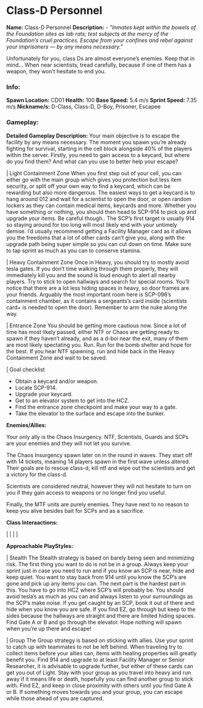 # Class-D Personnel

**Name:** Class-D Personnel
**Description:** - *"Inmates kept within the bowels of the Foundation sites as lab rats; test subjects at the mercy of the Foundation’s cruel practices. Escape from your confines and rebel against your imprisoners — by any means necessary."*

Unfortunately for you, class Ds are almost everyone’s enemies. Keep that in mind… When near scientists, tread carefully, because if one of them has a weapon, they won’t hesitate to end you.

### Info:

**Spawn Location:** CD01
**Health:** 100
**Base Speed:** 5.4 m/s
**Sprint Speed:** 7.35 m/s 
**Nickname/s:** D-Class, Class-D, D-Boy, Prisoner, Escapee

### Gameplay:

**Detailed Gameplay Description:**
Your main objective is to escape the facility by any means necessary. The moment you spawn you’re already fighting for survival, starting in the cell block alongside 40% of the players within the server. Firstly, you need to gain access to a keycard, but where do you find them? And what can you use to better help your escape?

| Light Containment Zone
When you first step out of your cell, you can either go with the main group which gives you protection but less item security, or split off your own way to find a keycard, which can be rewarding but also more dangerous. The easiest ways to get a keycard is to hang around 012 and wait for a scientist to open the door, or open random lockers as they can contain medical items, keycards and more. Whether you have something or nothing, you should then head to SCP-914 to pick up and upgrade your items. Be careful though.. The SCP’s first target is usually 914 so staying around for too long will most likely end with your untimely demise. I’d usually recommend getting a Facility Manager card as it allows you the freedoms that a lot of other cards can’t give you, along with the upgrade path being super simple so you can cut down on time. Make sure to tap sprint as much as you can to conserve stamina.

| Heavy Containment Zone
Once in Heavy, you should try to mostly avoid tesla gates. If you don’t time walking through them properly, they will immediately kill you and the sound is loud enough to alert all nearby players. Try to stick to open hallways and search for special rooms. You’ll notice that there are a lot less hiding spaces in heavy, so door frames are your friends. Arguably the most important room here is SCP-096’s containment chamber, as it contains a sergeants’s card inside (scientists card+ is needed to open the door). Remember to arm the nuke along the way.

| Entrance Zone
You should be getting more cautious now. Since a lot of time has most likely passed, either NTF or Chaos are getting ready to spawn if they haven’t already, and as a d-boi near the exit, many of them are most likely spectating you. Run. Run for the bomb shelter and hope for the best. If you hear NTF spawning, run and hide back in the Heavy Containment Zone and wait to be saved.

| Goal checklist
- Obtain a keycard and/or weapon.
- Locate SCP-914.
- Upgrade your keycard.
- Get to an elevator system to get into the HCZ.
- Find the entrance zone checkpoint and make your way to a gate.
- Take the elevator to the surface and escape into the bunker.

**Enemies/Allies:**

Your only ally is the Chaos Insurgency. NTF, Scientists, Guards and SCPs are your enemies and they will not let you survive.

The Chaos Insurgency spawn later on in the round in waves. They start off with 14 tickets, meaning 14 players spawn in the first wave unless altered. Their goals are to rescue class-d, kill ntf and wipe out the scientists and get a victory for the class-d.

Scientists are considered neutral, however they will not hesitate to turn on you if they gain access to weapons or no longer find you useful.

Finally, the MTF units are purely enemies. They have next to no reason to keep you alive besides bait for SCPs and as a sacrifice.

**Class Interaactions:**

|
|
|
|

**Approachable PlayStyles:**

| Stealth
The Stealth strategy is based on barely being seen and minimizing risk. The first thing you want to do is not be in a group. Always keep your sprint just in case you need to run and if you know an SCP is near, hide and keep quiet. You want to stay back from 914 until you know the SCP’s are gone and pick up any items you can. The next part is the hardest part in this. You have to go into HCZ where SCP’s will probably be. You should avoid tesla’s as much as you can and always listen to your surroundings as the SCP’s make noise. If you get caught by an SCP, book it out of there and hide when you know you are safe. If you find EZ, go through but keep to the sides because the hallways are straight and there are limited hiding spaces. Find Gate A or B and go through the elevator. Hope nothing will spawn when you’re up there and escape!

| Group
The Group strategy is based on sticking with allies. Use your sprint to catch up with teammates to not be left behind. When traveling try to collect items before your allies can, items with healing properties will greatly benefit you. Find 914 and upgrade to at least Facility Manager or Senior Researcher, it is advisable to upgrade further, but either of these cards can get you out of Light. Stay with your group as you travel into heavy and run away if it means life or death, hopefully you can find another group to stick with. Find EZ, and keep in close proximity with others until you find Gate A or B. If something moves towards you and your group, you can escape while those ahead of you are captured.